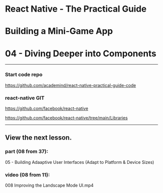 # React Native - The Practical Guide
# Building a Mini-Game App
# 04 - Diving Deeper into Components

---

### Start code repo
https://github.com/academind/react-native-practical-guide-code

### react-native GIT
https://github.com/facebook/react-native

https://github.com/facebook/react-native/tree/main/Libraries

---

## View the next lesson.

### part (08 from 37):
05 - Building Adaaptive User Interfaces (Adapt to Platform & Device Sizes)

### video (08 from 11):
008 Improving the Landscape Mode UI.mp4
